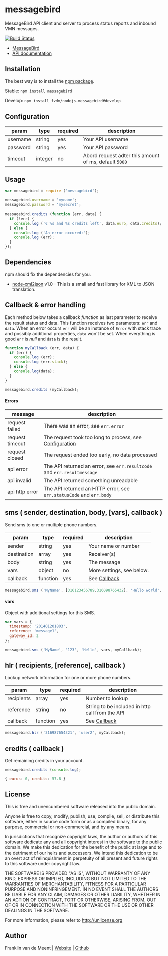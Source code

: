messagebird
===========

MessageBird API client and server to process status reports and inbound VMN messages.

[![Build Status](https://travis-ci.org/fvdm/nodejs-messagebird.svg?branch=master)](https://travis-ci.org/fvdm/nodejs-messagebird)

* [MessageBird](https://www.messagebird.com/)
* [API documentation](https://www.messagebird.com/nl/developers)


Installation
------------

The best way is to install the [npm package](https://www.npmjs.com/package/messagebird).

Stable: `npm install messagebird`

Develop: `npm install fvdm/nodejs-messagebird#develop`


Configuration
-------------

param    | type    | required | description
---------|---------|----------|------------------------------------------------------
username | string  | yes      | Your API username
password | string  | yes      | Your API password
timeout  | integer | no       | Abord request adter this amount of ms, default `5000`


Usage
-----

```js
var messagebird = require ('messagebird');

messagebird.username = 'myname';
messagebird.password = 'mysecret';

messagebird.credits (function (err, data) {
  if (!err) {
    console.log ('€ %s and %s credits left', data.euro, data.credits);
  } else {
    console.log ('An error occured:');
    console.log (err);
  }
});
```


Dependencies
------------

npm should fix the dependencies for you.

* [node-xml2json](https://www.npmjs.com/package/node-xml2json) v1.0 - This is a small and fast library for XML to JSON translation.


Callback & error handling
-------------------------

Each method below takes a callback _function_ as last parameter to receive the result status and data. This function receives two parameters: `err` and `data`. When an error occurs `err` will be an instance of `Error` with stack trace and possibly additional properties, `data` won't be set. When everything is good `err` is _null_ and `data` is the result.

```js
function myCallback (err, data) {
  if (err) {
    console.log (err);
    console.log (err.stack);
  } else {
    console.log(data);
  }
}

messagebird.credits (myCallback);
```

#### Errors

message         | description
----------------|--------------------------------------------------------------------------
request failed  | There was an error, see `err.error`
request timeout | The request took too long to process, see [Configuration](#configuration)
request closed  | The request ended too early, no data processed
api error       | The API returned an error, see `err.resultcode` and `err.resultmessage`
api invalid     | The API returned something unreadable
api http error  | The API returned an HTTP error, see `err.statusCode` and `err.body`


sms ( sender, destination, body, [vars], callback )
---------------------------------------------------

Send sms to one or multiple phone numbers.

param       | type     | required | description
------------|----------|----------|---------------------------------------------
sender      | string   | yes      | Your name or number
destination | array    | yes      | Receiver(s)
body        | string   | yes      | The message
vars        | object   | no       | More settings, see below.
callback    | function | yes      | See [Callback](#callback-error-handling)

```js
messagebird.sms ('MyName', [316123456789,316098765432], 'Hello world', myCallback);
```


#### vars

Object with additional settings for this SMS.

```js
var vars = {
  timestamp: '201401201803',
  reference: 'message1',
  gateway_id: 2
};

messagebird.sms ('MyName', '123', 'Hello', vars, myCallback);
```


hlr ( recipients, [reference], callback )
-----------------------------------------

Lookup network information for one or more phone numbers.

param      | type     | required | description
-----------|----------|----------|------------------------------------------------
recipients | array    | yes      | Number to lookup
reference  | string   | no       | String to be included in http call from the API
callback   | function | yes      | See [Callback](#callback-error-handling)


```js
messagebird.hlr ('316987654321', 'user2', myCallback);
```


credits ( callback )
--------------------

Get remaining credits in your account.

```js
messagebird.credits (console.log);
```

```js
{ euros: 0, credits: 57.8 }
```


License
-------

This is free and unencumbered software released into the public domain.

Anyone is free to copy, modify, publish, use, compile, sell, or
distribute this software, either in source code form or as a compiled
binary, for any purpose, commercial or non-commercial, and by any
means.

In jurisdictions that recognize copyright laws, the author or authors
of this software dedicate any and all copyright interest in the
software to the public domain. We make this dedication for the benefit
of the public at large and to the detriment of our heirs and
successors. We intend this dedication to be an overt act of
relinquishment in perpetuity of all present and future rights to this
software under copyright law.

THE SOFTWARE IS PROVIDED "AS IS", WITHOUT WARRANTY OF ANY KIND,
EXPRESS OR IMPLIED, INCLUDING BUT NOT LIMITED TO THE WARRANTIES OF
MERCHANTABILITY, FITNESS FOR A PARTICULAR PURPOSE AND NONINFRINGEMENT.
IN NO EVENT SHALL THE AUTHORS BE LIABLE FOR ANY CLAIM, DAMAGES OR
OTHER LIABILITY, WHETHER IN AN ACTION OF CONTRACT, TORT OR OTHERWISE,
ARISING FROM, OUT OF OR IN CONNECTION WITH THE SOFTWARE OR THE USE OR
OTHER DEALINGS IN THE SOFTWARE.

For more information, please refer to <http://unlicense.org>


Author
------

Franklin van de Meent
| [Website](https://frankl.in)
| [Github](https://github.com/fvdm)
